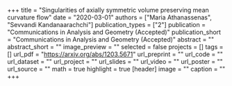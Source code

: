 +++
title = "Singularities of axially symmetric volume preserving mean curvature flow"
date = "2020-03-01"
authors = ["Maria Athanassenas", "Sevvandi Kandanaarachchi"]
publication_types = ["2"]
publication = "Communications in Analysis and Geometry (Accepted)"
publication_short = "Communications in Analysis and Geometry (Accepted)"
abstract = ""
abstract_short = ""
image_preview = ""
selected = false
projects = []
tags = []
url_pdf = "https://arxiv.org/abs/1203.5671"
url_preprint = ""
url_code = ""
url_dataset = ""
url_project = ""
url_slides = ""
url_video = ""
url_poster = ""
url_source = ""
math = true
highlight = true
[header]
image = ""
caption = ""
+++
